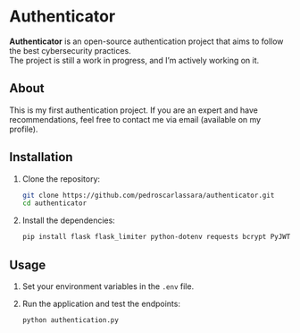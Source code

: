 # Authenticator

**Authenticator** is an open-source authentication project that aims to follow the best cybersecurity practices. <br>The project is still a work in progress, and I’m actively working on it.

## About

This is my first authentication project. If you are an expert and have recommendations, feel free to contact me via email (available on my profile).

## Installation

1. Clone the repository:

    ```bash
    git clone https://github.com/pedroscarlassara/authenticator.git
    cd authenticator
    ```

2. Install the dependencies:

    ```bash
    pip install flask flask_limiter python-dotenv requests bcrypt PyJWT
    ```

## Usage

1. Set your environment variables in the `.env` file.

2. Run the application and test the endpoints:

    ```bash
    python authentication.py
    ```
   
